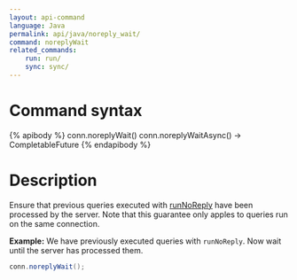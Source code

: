```yaml
---
layout: api-command 
language: Java
permalink: api/java/noreply_wait/
command: noreplyWait
related_commands:
    run: run/
    sync: sync/
---
```


# Command syntax #

{% apibody %}
conn.noreplyWait()
conn.noreplyWaitAsync() &rarr; CompletableFuture
{% endapibody %}

# Description #

Ensure that previous queries executed with [runNoReply](/api/java/run_noreply) have been processed by the server. Note that this guarantee only apples to queries run on the same connection.

__Example:__ We have previously executed queries with `runNoReply`. Now wait until the server has processed them.

```java
conn.noreplyWait();
```
